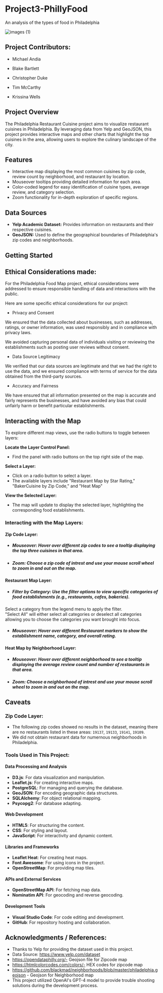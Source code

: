 # Project3-PhillyFood
An analysis of the types of food in Philadelphia

![images (1)](https://github.com/C-Duke0/Project3-PhillyFood/assets/162597320/ddec3b91-1d9f-4e2b-931f-8df4d01e0fac)

## Project Contributors:
- Michael Andia
  
- Blake Bartlett
  
- Christopher Duke
  
- Tim McCarthy
  
- Krissina Wells

## Project Overview

The Philadelphia Restaurant Cuisine project aims to visualize restaurant cuisines in Philadelphia. By leveraging data from Yelp and GeoJSON, this project provides interactive maps and other charts that highlight the top cuisines in the area, allowing users to explore the culinary landscape of the city.

## Features

- Interactive map displaying the most common cuisines by zip code, review count by neighborhood, and restaurant by location.
- Mouseover tooltips providing detailed information for each area.
- Color-coded legend for easy identification of cuisine types, average review, and category selection.
- Zoom functionality for in-depth exploration of specific regions.

## Data Sources

- **Yelp Academic Dataset:** Provides information on restaurants and their respective cuisines.
- **GeoJSON:** Used to define the geographical boundaries of Philadelphia's zip codes and neighborhoods.

## Getting Started

## Ethical Considerations made: 

For the Philadelphia Food Map project,  ethical considerations were addressed to ensure responsible handling of data and interactions with the public. 

Here are some specific ethical considerations for our project:

- Privacy and Consent

We ensured that the data collected about businesses, such as addresses, ratings, or owner information, was used responsibly and in compliance with privacy laws.

We avoided capturing personal data of individuals visiting or reviewing the establishments such as posting user reviews without consent.

- Data Source Legitimacy

We verified that our data sources are legitimate and that we had the right to use the data, and we ensured compliance with terms of service for the data obtained from the third-party sources.

- Accuracy and Fairness

We have ensured that all information presented on the map is accurate and fairly represents the businesses, and have avoided any bias that could unfairly harm or benefit particular establishments.


## Interacting with the Map

To explore different map views, use the radio buttons to toggle between layers:

**Locate the Layer Control Panel:**
   - Find the panel with radio buttons on the top right side of the map.

**Select a Layer:**
   - Click on a radio button to select a layer.
   - The available layers include "Restaurant Map by Star Rating," "BakerCuisine by Zip Code," and "Heat Map"

**View the Selected Layer:**
   - The map will update to display the selected layer, highlighting the corresponding food establishments.

### Interacting with the Map Layers: 

#### **Zip Code Layer:**

  - ##### Mouseover: Hover over different zip codes to see a tooltip displaying the top three cuisines in that area.

  - ##### Zoom: Choose a zip code of intrest and use your mouse scroll wheel to zoom in and out on the map.


#### **Restaurant Map Layer:**

  - ##### Filter by Category: Use the filter options to view specific categories of food establishments (e.g., restaurants, cafes, bakeries).
  Select a category from the legend menu to apply the filter.  
  "Select All" will either select all categories or deselect all categories allowing you to choose the categories you want brought into focus. 

  - ##### Mouseover: Hover over different Restaurant markers to show the establishment name, category, and overall rating.


#### **Heat Map by Neighborhood Layer:**

 - ##### Mouseover: Hover over different neighborhood to see a tooltip displaying the average review count and number of restaurants in that area.

  - ##### Zoom: Choose a neighborhood of intrest and use your mouse scroll wheel to zoom in and out on the map.

## Caveats

### Zip Code Layer: 
- The following zip codes showed no results in the dataset, meaning there are no restaurants listed in these areas: `19137`, `19133`, `19141`, `19109`.
- We did not obtain restaurant data for numernous neighborhoods in Philadelphia.

### Tools Used in This Project:

#### Data Processing and Analysis
- **D3.js**: For data visualization and manipulation.
- **Leaflet.js**: For creating interactive maps.
- **PostgreSQL**: For managing and querying the database.
- **GeoJSON**: For encoding geographic data structures.
- **SQLAlchemy**: For object relational mapping.
- **Psycopg2**: For database adapting.

#### Web Development
- **HTML5**: For structuring the content.
- **CSS**: For styling and layout.
- **JavaScript**: For interactivity and dynamic content.

#### Libraries and Frameworks
- **Leaflet Heat**: For creating heat maps.
- **Font Awesome**: For using icons in the project.
- **OpenStreetMap**: For providing map tiles.

#### APIs and External Services
- **OpenStreetMap API**: For fetching map data.
- **Nominatim API**: For geocoding and reverse geocoding.

#### Development Tools
- **Visual Studio Code**: For code editing and development.
- **GitHub**: For repository hosting and collaboration.
  
## Acknowledgments / References:

- Thanks to Yelp for providing the dataset used in this project.
- Data Source: https://www.yelp.com/dataset
- https://opendataphilly.org/- Geojson file for Zipcode map
- https://htmlcolorcodes.com/colors/- HEX codes for zipcode map
- https://github.com/blackmad/neighborhoods/blob/master/philadelphia.geojson - Geojson for Neighborhood map
- This project utilized OpenAI's GPT-4 model to provide trouble shooting solutions during the development process. 
